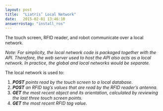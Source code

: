 ```yaml
---
layout: post
title:  "Liatris’ Local Network"
date:   2015-02-01 13:46:10
answerrostag: "install_ros"
---
```


The touch screen, RFID reader, and robot communicate over a local network.

*Note: For simplicity, the local network code is packaged together with the API.  Therefore, the web server used to host the API also acts as a local network. In practice, the global and local networks would be separate.*

The local network is used to:

1. ***POST** points read by the touch screen to a local database.*
2. ***POST** an RFID tag’s values that are read by the RFID reader’s antenna.*
3. ***GET** the most recent object and its orientation, calculated by reviewing the last three touch screen points.*
4. ***GET** the most recent RFID tag value.*